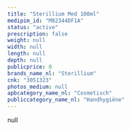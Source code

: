 ```yaml
---
title: "Sterillium Med 100ml"
medipim_id: "M82344DF1A"
status: "active"
prescription: false
weight: null
width: null
length: null
depth: null
publicprice: 0
brands_name_nl: "Sterillium"
cnk: "3051323"
photos_medium: null
apbcategory_name_nl: "Cosmetisch"
publiccategory_name_nl: "Handhygiëne"
---
```

null
